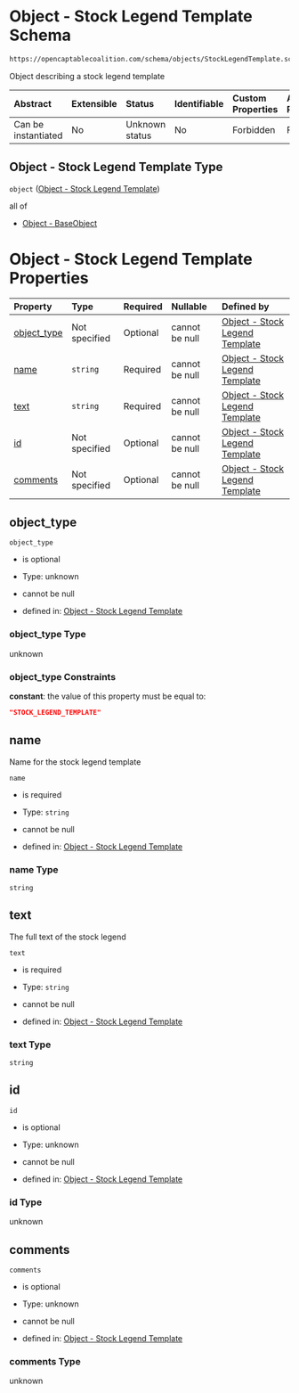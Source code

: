 # Object - Stock Legend Template Schema

```txt
https://opencaptablecoalition.com/schema/objects/StockLegendTemplate.schema.json
```

Object describing a stock legend template

| Abstract            | Extensible | Status         | Identifiable | Custom Properties | Additional Properties | Access Restrictions | Defined In                                                                                                     |
| :------------------ | :--------- | :------------- | :----------- | :---------------- | :-------------------- | :------------------ | :------------------------------------------------------------------------------------------------------------- |
| Can be instantiated | No         | Unknown status | No           | Forbidden         | Forbidden             | none                | [StockLegendTemplate.schema.json](../../schema/objects/StockLegendTemplate.schema.json "open original schema") |

## Object - Stock Legend Template Type

`object` ([Object - Stock Legend Template](stocklegendtemplate.md))

all of

*   [Object - BaseObject](issuer-allof-object---baseobject.md "check type definition")

# Object - Stock Legend Template Properties

| Property                    | Type          | Required | Nullable       | Defined by                                                                                                                                                                                 |
| :-------------------------- | :------------ | :------- | :------------- | :----------------------------------------------------------------------------------------------------------------------------------------------------------------------------------------- |
| [object_type](#object_type) | Not specified | Optional | cannot be null | [Object - Stock Legend Template](stocklegendtemplate-properties-object_type.md "https://opencaptablecoalition.com/schema/objects/StockLegendTemplate.schema.json#/properties/object_type") |
| [name](#name)               | `string`      | Required | cannot be null | [Object - Stock Legend Template](stocklegendtemplate-properties-name.md "https://opencaptablecoalition.com/schema/objects/StockLegendTemplate.schema.json#/properties/name")               |
| [text](#text)               | `string`      | Required | cannot be null | [Object - Stock Legend Template](stocklegendtemplate-properties-text.md "https://opencaptablecoalition.com/schema/objects/StockLegendTemplate.schema.json#/properties/text")               |
| [id](#id)                   | Not specified | Optional | cannot be null | [Object - Stock Legend Template](stocklegendtemplate-properties-id.md "https://opencaptablecoalition.com/schema/objects/StockLegendTemplate.schema.json#/properties/id")                   |
| [comments](#comments)       | Not specified | Optional | cannot be null | [Object - Stock Legend Template](stocklegendtemplate-properties-comments.md "https://opencaptablecoalition.com/schema/objects/StockLegendTemplate.schema.json#/properties/comments")       |

## object_type



`object_type`

*   is optional

*   Type: unknown

*   cannot be null

*   defined in: [Object - Stock Legend Template](stocklegendtemplate-properties-object_type.md "https://opencaptablecoalition.com/schema/objects/StockLegendTemplate.schema.json#/properties/object_type")

### object_type Type

unknown

### object_type Constraints

**constant**: the value of this property must be equal to:

```json
"STOCK_LEGEND_TEMPLATE"
```

## name

Name for the stock legend template

`name`

*   is required

*   Type: `string`

*   cannot be null

*   defined in: [Object - Stock Legend Template](stocklegendtemplate-properties-name.md "https://opencaptablecoalition.com/schema/objects/StockLegendTemplate.schema.json#/properties/name")

### name Type

`string`

## text

The full text of the stock legend

`text`

*   is required

*   Type: `string`

*   cannot be null

*   defined in: [Object - Stock Legend Template](stocklegendtemplate-properties-text.md "https://opencaptablecoalition.com/schema/objects/StockLegendTemplate.schema.json#/properties/text")

### text Type

`string`

## id



`id`

*   is optional

*   Type: unknown

*   cannot be null

*   defined in: [Object - Stock Legend Template](stocklegendtemplate-properties-id.md "https://opencaptablecoalition.com/schema/objects/StockLegendTemplate.schema.json#/properties/id")

### id Type

unknown

## comments



`comments`

*   is optional

*   Type: unknown

*   cannot be null

*   defined in: [Object - Stock Legend Template](stocklegendtemplate-properties-comments.md "https://opencaptablecoalition.com/schema/objects/StockLegendTemplate.schema.json#/properties/comments")

### comments Type

unknown
